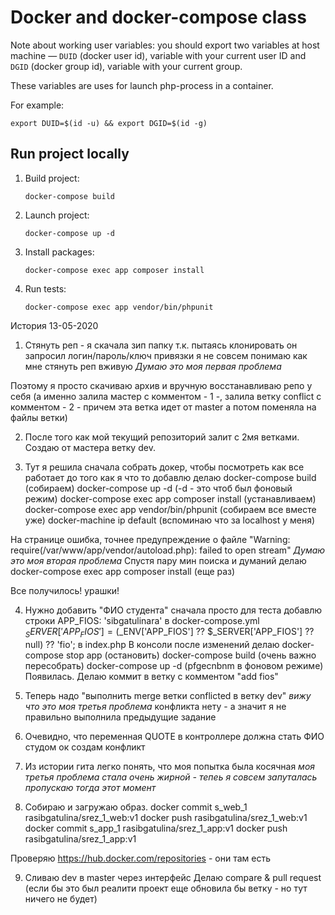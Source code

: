 Docker and docker-compose class
===============================

Note about working user variables: you should export two variables at host machine — `DUID` (docker user id), variable with your current user ID and `DGID` (docker group id), variable with your current group.

These variables are uses for launch php-process in a container.

For example:    
```shell script
export DUID=$(id -u) && export DGID=$(id -g)
```

## Run project locally

1. Build project: 
    ```shell script
    docker-compose build
    ```
1. Launch project:
    ```shell script
    docker-compose up -d
    ```
1. Install packages:
    ```shell script
    docker-compose exec app composer install
    ```
1. Run tests:
    ```shell script
    docker-compose exec app vendor/bin/phpunit
    ```
	
История 13-05-2020
1. Стянуть реп - я скачала зип папку 
т.к. пытаясь клонировать он запросил логин/пароль/ключ привязки
я не совсем понимаю как мне стянуть реп вживую
*Думаю это моя первая проблема*

Поэтому я просто скачиваю архив
и вручную восстанавливаю репо у себя
(а именно залила мастер с комментом - 1 -,
залила ветку conflict с комментом - 2 - причем эта ветка идет от master
а потом поменяла на файлы ветки)

2. После того как мой текущий репозиторий залит с 2мя ветками.
Создаю от мастера ветку dev.

3. Тут я решила сначала собрать докер,
чтобы посмотреть как все работает до того как я что то добавлю
делаю
docker-compose build (собираем)
docker-compose up -d (-d - это чтоб был фоновый режим)
docker-compose exec app composer install (устанавливаем)
docker-compose exec app vendor/bin/phpunit (собираем все вместе уже)
docker-machine ip default (вспоминаю что за localhost у меня)

На странице ошибка, точнее предупреждение о файле
"Warning: require(/var/www/app/vendor/autoload.php): failed to open stream"
*Думаю это моя вторая проблема*
Спустя пару мин поиска и думаний делаю
docker-compose exec app composer install (еще раз)

Все получилось! урашки!

4. Нужно добавить "ФИО студента"
сначала просто для теста добавлю строки
APP_FIOS: 'sibgatulinara' в docker-compose.yml
$_SERVER['APP_FIOS'] = ($_ENV['APP_FIOS'] ?? $_SERVER['APP_FIOS'] ?? null) ?? 'fio'; в index.php
В консоли после изменений делаю
docker-compose stop app (остановить)
docker-compose build (очень важно пересобрать)
docker-compose up -d (pfgecnbnm в фоновом режиме)
Появилась.
Делаю коммит в ветку с комментом "add fios"

5. Теперь надо "выполнить merge ветки conflicted в ветку dev"
*вижу что это моя третья проблема*
конфликта нету - а значит я не правильно выполнила предыдущие задание

6. Очевидно, что переменная QUOTE в контроллере должна стать ФИО студом
ок создам конфликт

7. Из истории гита легко понять, что моя попытка была косячная
*моя третья проблема стала очень жирной - тепеь я совсем запуталась*
*пропускаю тогда этот момент*

8. Собираю и загружаю образ.
docker commit s_web_1 rasibgatulina/srez_1_web:v1
docker push rasibgatulina/srez_1_web:v1
docker commit s_app_1 rasibgatulina/srez_1_app:v1
docker push rasibgatulina/srez_1_app:v1

Проверяю https://hub.docker.com/repositories - они там есть

9. Сливаю dev в master через интерфейс 
Делаю compare & pull request
(если бы это был реалити проект
еще обновила бы ветку - но тут ничего не будет)